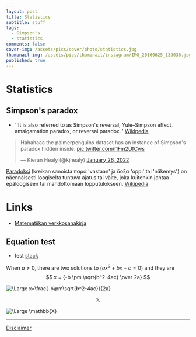 ```yaml
---
layout: post
title: Statistics
subtitle: stuff
tags:
  - Simpson's
  - statistics
comments: false
cover-img: /assets/pics/cover/photo/statistics.jpg
thumbnail-img: /assets/pics/thumbnail/instagram/IMG_20160625_133036.jpg
published: true
---
```


# Statistics

## Simpson's paradox

- ``It is also referred to as Simpson's reversal, Yule–Simpson effect, amalgamation paradox, or reversal paradox.'' [Wikipedia](https://en.wikipedia.org/wiki/Simpson%27s_paradox)


<!-- 
<blockquote class="twitter-tweet" data-lang="fi" data-theme="dark"><p lang="en" dir="ltr">Hahahaaa the palmerpenguins dataset has an instance of Simpson&#39;s paradox hidden inside. <a href="https://t.co/I1Fm2UfCws">pic.twitter.com/I1Fm2UfCws</a></p>&mdash; Kieran Healy (@kjhealy) <a href="https://twitter.com/kjhealy/status/1486142380000653315?ref_src=twsrc%5Etfw">26. tammikuuta 2022</a></blockquote> <script async src="https://platform.twitter.com/widgets.js" charset="utf-8"></script>

-->

<blockquote class="twitter-tweet" data-theme="light"><p lang="en" dir="ltr">Hahahaaa the palmerpenguins dataset has an instance of Simpson&#39;s paradox hidden inside. <a href="https://t.co/I1Fm2UfCws">pic.twitter.com/I1Fm2UfCws</a></p>&mdash; Kieran Healy (@kjhealy) <a href="https://twitter.com/kjhealy/status/1486142380000653315?ref_src=twsrc%5Etfw">January 26, 2022</a></blockquote> <script async src="https://platform.twitter.com/widgets.js" charset="utf-8"></script>

[Paradoksi](https://fi.wikipedia.org/wiki/Paradoksi) (kreikan sanoista παρά 'vastaan' ja δοξα 'oppi' tai 'näkemys') on näennäisesti loogiselta tuntuva ajatus tai väite, joka kuitenkin johtaa epäloogiseen tai mahdottomaan lopputulokseen. [Wikipedia](https://fi.wikipedia.org/wiki/Paradoksi)


# Links

- [Matematiikan verkkosanakirja](https://matematiikkalehtisolmu.fi/sanakirja/a.html)


## Equation test

- test [stack](https://stackoverflow.com/questions/11256433/how-to-show-math-equations-in-general-githubs-markdownnot-githubs-blog)

When $a \ne 0$, there are two solutions to $(ax^2 + bx + c = 0)$ and they are 
$$ x = {-b \pm \sqrt{b^2-4ac} \over 2a} $$

![\Large x=\frac{-b\pm\sqrt{b^2-4ac}}{2a}](https://latex.codecogs.com/svg.latex?\Large&space;x=\frac{-b\pm\sqrt{b^2-4ac}}{2a}) 


$$ \mathbb{X} $$

![\Large \mathbb{X}](https://latex.codecogs.com/svg.latex?\Large&space;\mathbb{X}) 


---

[Disclaimer](https://talonendm.github.io/disclaimer)